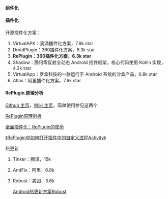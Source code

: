 #### 组件化



#### 插件化

开源插件化方案：

1. VirtualAPK：滴滴插件化方案，7.9k star
2. DroidPlugin：360插件化方案，6.3k star
3. **RePlugin：360插件化方案，6.3k star**
4. Shadow：腾讯零反射全动态 Android 插件框架，核心代码使用 Kotlin 实现，4.3k star
5. VirtualApp：罗盒科技的一款运行于 Android 系统的沙盒产品，6.8k star
6. Atlas：阿里插件化方案，7.6k star

#### RePlugin 原理分析

[Github 主页](https://github.com/Qihoo360/RePlugin)，[Wiki 主页](https://github.com/Qihoo360/RePlugin/wiki)，简单使用参见这两个

[RePlugin原理剖析](https://www.bookstack.cn/read/RePlugin/e4634c748784f5e8.md)

[全面插件化：RePlugin的使命](https://mp.weixin.qq.com/s?__biz=MzUxMzcxMzE5Ng==&mid=2247488237&idx=1&sn=477d32770ab3c57f2ad6af957be55677&source=41#wechat_redirect)

[《RePlugin中如何打开插件中的自定义进程Activity》](https://mp.weixin.qq.com/s/IpNcyTjML16og4LrxjxFmQ)









热更新

1. Tinker：腾讯，15k

2. AndFix：阿里，6.8k

3. Robust：美团，3.6k

   [Android热更新方案Robust](https://zhuanlan.zhihu.com/p/22495059)

   